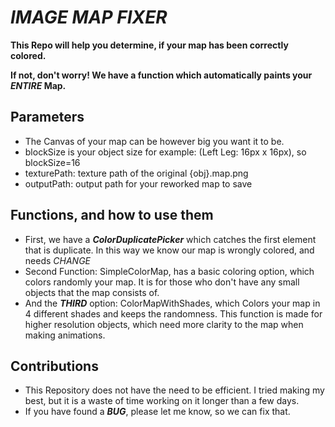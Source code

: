 # ***IMAGE MAP FIXER***

**This Repo will help you determine, if your map has been correctly colored.**

**If not, don't worry! We have a function which automatically paints your _ENTIRE_ Map.**

## Parameters
- The Canvas of your map can be however big you want it to be.
- blockSize is your object size for example: (Left Leg: 16px x 16px), so blockSize=16
- texturePath: texture path of the original {obj}.map.png
- outputPath: output path for your reworked map to save

## Functions, and how to use them
- First, we have a ***ColorDuplicatePicker*** which catches the first element that is duplicate. In this way we know our map is wrongly colored, and needs _CHANGE_
- Second Function: SimpleColorMap, has a basic coloring option, which colors randomly your map. It is for those who don't have any small objects that the map consists of.
- And the ***THIRD*** option: ColorMapWithShades, which Colors your map in 4 different shades and keeps the randomness. This function is made for higher resolution objects, which need more clarity to the map when making animations.

## **Contributions**
- This Repository does not have the need to be efficient. I tried making my best, but it is a waste of time working on it longer than a few days.
- If you have found a ***BUG***, please let me know, so we can fix that.
  
